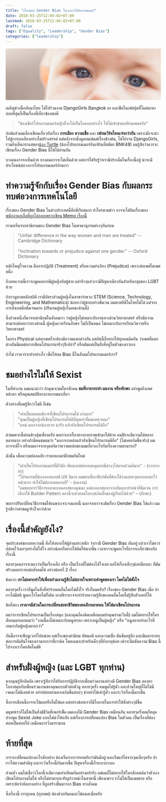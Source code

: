 ```yaml
---
title: "เรื่องของ Gender Bias ในวงการโปรแกรมเมอร์"
date: 2018-03-25T12:04:02+07:00
lastmod: 2018-03-25T12:04:02+07:00
draft: false
tags: ["Equality", "Leadership", "Gender Bias"]
categories: ["leadership"]
---
```


![Photo by Brandon Day on Unsplash](/img/covers/child-02.jpg)

เผอิญช่วงนี้กลับมาไทย ได้ไปร่วมงาน DjangoGirls Bangkok มา และฟีดในเฟสบุ้คที่โผล่มาหาบ่อยที่สุดก็เป็นเรื่องที่เกี่ยวข้องพอดี

> "ต้องเชียร์โปรแกรมเมอร์หญิงที่จะไปเป็นไอดอลอย่างไร ให้ไม่เข้าข่ายเหยียดเพศครับ"

ปกติแล้วผมเลี่ยงเขียนเกี่ยวกับเรื่อง **การเมือง** **ความเชื่อ** และ **เฟรมเวิร์คไหนเจ๋งกว่ากัน** เพราะมักจะนำไปสู่การถกเถียงอย่างไม่สร้างสรรค์ แต่หลังจากนั่งดูคอมเม้นต์เรื่องข้างต้น, ได้ไปงาน DjangoGirls, รวมถึงเห็นกระแสของ[น้อง Turtle](https://www.youtube.com/watch?v=TYHFLQtiq-M) (น้องโปรแกรมเมอร์อินเทิร์นที่สมัคร BNK48) ผมรู้สึกว่าควรจะเขียนเรื่อง Gender Bias นี้ให้ได้อ่านกัน

บางคนอาจจะเห็นด้วย บางคนอาจจะไม่เห็นด้วย แต่การได้รับรู้ว่าเรามีประเด็นในเรื่องนี้อยู่ น่าจะมีประโยชน์ต่อวงการโปรแกรมเมอร์บ้านเรา

<!--more-->

# ทำความรู้จักกับเรื่อง Gender Bias กับผลกระทบต่อวงการเทคโนโลยี

เรื่องของ Gender Bias ในต่างประเทศนี่คือซีเรียสมาก ถ้าใครตามข่าว อาจจะได้ยินเรื่องของ[พนักงานกูเกิ้ลที่ถูกไล่ออกเพราะเขียน Memo เรื่องนี้](https://arstechnica.com/tech-policy/2018/01/lawsuit-goes-after-alleged-anti-conservative-bias-at-google/)

เรามาเริ่มจากคำนิยามของ Gender Bias ในพจนานุกรมต่างๆกันก่อน

> "Unfair difference in the way women and men are treated" -- Cambridge Dictionary
> <br />
> <br />
> "Inclination towards or prejudice against one gender." -- Oxford Dictionary

หลักใหญ่ใจความ คือการปฏิบัติ (Treatment) หรือความลำเอียง (Prejudice) เพราะต่อเพศใดเพศหนึ่ง

ถึงบทความนี้เราจะพูดแค่กรณีผู้หญิงกับผู้ชาย แต่จริงๆแล้วเรามีปัญหาเดียวกันสำหรับกลุ่มของ LGBT ด้วย

ถ้าเราดูตามหลักสถิติ เรามีอัตราส่วนผู้หญิงในสาขาจำพวก STEM (Science, Technology, Engineering, and Mathematics) น้อยกว่าผู้ชายอย่างชัดเจน ผมหาสถิติในไทยไม่ได้ แต่จากการสังเกตคือชัดเจนมาก (ปริมาณผู้หญิงในคณะด้านนี้)

ซึ่งส่วนหนึ่งก็มาจากค่านิยมในสังคมเรา ว่าผู้หญิงไม่เหมาะกับงานทางด้านวิทยาศาสตร์ หรือมีความสามารถด้อยกว่าทางด้านนี้ ผู้หญิงควรเรียนอักษร ไม่ก็เป็นหมอ ไม่เหมาะกับการเรียนวิศวฯหรือวิทยาศาสตร์

ในทาง Physical แต่ละเพศก็จะต้องมีความแตกต่างกัน แต่อันนี้ก็อยากให้ทุกคนคิดกัน ว่าเพศที่แตกต่างกันมีผลต่อการเขียนโปรแกรมจริงๆรึเปล่า? หรือมันแค่เป็นสิ่งที่อยู่ในหัวของเราเอง

ถ้าไม่ เราควรจะทำอย่างไร เพื่อให้ลด Bias นี้ในสังคมโปรแกรมเมอร์เรา?

# ชมอย่างไรไม่ให้ Sexist

ในที่ทำงาน ผมแนะนำว่า ถ้าคุณจะชมใครสักคน **ชมที่การกระทำ ผลงาน หรือทักษะ** อย่าพูดถึงเพศ หน้าตา หรือคุณสมบัติทางกายภาพมาเกี่ยว

ตัวอย่างที่ผมรู้สึกว่าไม่ดี ก็เช่น

> "เค้าเป็นคนคนพิการที่เขียนโปรแกรมได้ เก่งมาก"
> <br />
> "คุณเป็นผู้หญิงที่เขียนโปรแกรมได้ดีที่สุดเท่าที่ผมเคยเจอมา"
> <br />
> "แหม่ นอกจากน้องสวย น่ารัก แล้วยังเขียนโปรแกรมได้อีก"

คำชมพวกนี้ค่อนข้างสุ่มเสี่ยงครับ พอเราเอาเรื่องทางกายภาพเข้ามาใส่ด้วย คนฟังจะตีความได้หลากหลายมาก อย่างถ้ามีคนชมผมว่า "นอกจากหล่อแล้วยังเขียนโปรแกรมดีอีก" (ไม่เคยเกิดขึ้นจริง) ผมอาจจะดีใจ หรือผมอาจจะหงุดหงิดว่าความหล่อของผมเกี่ยวอะไรกับเรื่องความสามารถ?

ดังนั้น เพื่อความปลอดภัย เรามาลองมาฝึกชมกันใหม่

> "เค้าเป็นโปรแกรมเมอร์ที่มีวินัย เขียนเทสต์ครอบคลุมกรณีต่างๆได้ครบถ้วนดีมาก" - (การกระทำ)
> <br />
> "โปรแกรมที่น้องออกแบบมี UX ดีมาก ผมชอบที่เอาฟังก์ชันที่ต้องใช้งานบ่อยๆแยกออกมาไว้หน้าแรก ทำให้ไม่ต้องกดหลายที" - (ผลงาน)
> <br />
> "ผมชอบการวิธีการออกแบบคลาสของคุณนะ แต่ละคลาสแยกจากกันและทำหน้าที่ชัดเจน การเลือกใช้ Builder Pattern ตรงนี้จะช่วยลดโอกาสเกิดบั๊กของผู้เรียกได้ด้วย"  – (ทักษะ)

พอเราปรับเปลี่ยนวิธีการชมให้เฉพาะเจาะจงแบบนี้ นอกจากเราจะตัดเรื่อง Gender Bias ได้แล้ว ผมรู้กสึกว่าคำชมดูจริงใจกว่าด้วย



# เรื่องนี้สำคัญยังไง?
จุดประสงค์ของบทความนี้ คือให้อยากให้ผู้อ่านตระหนัก ว่าเรามี Gender Bias กันอยู่ แล้วเราไม่ควรปล่อยไว้เฉยๆอย่างไม่ใส่ใจ อย่างน้อยก็อยากให้คิดให้มากขึ้น เวลาเราจะพูดอะไรที่อาจจะเกี่ยวข้องกับเรื่องนี้

หลายๆคนอาจจะมองว่าเป็นเรื่องเล็ก หรือ เป็นเรื่องที่ไม่ต้องใส่ใจเลย แต่ไอ้เรื่องเล็กๆน้อยนี่แหละ ที่มันสร้างผลกระทบต่อสังคมได้ อย่างน้อยก็ 2 เรื่อง

ข้อแรก **เราไม่อยากทำให้เพื่อนร่วมงานรู้สึกไม่สบายใจเพราะคำพูดของเรา โดยไม่ได้ตั้งใจ**

หลายๆครั้ง เราก็พูดในสิ่งที่ทำร้ายคนอื่นโดยไม่ตั้งใจ จริงไหมครับ? เรื่องของ Gender Bias เนี่ย ถ้าเราไม่มีสติ พูดอะไรโดยไม่ยั้งคิด บางทีเราอาจจะทำร้ายความรู้สึกของคนอื่นโดยไม่รู้สึกตัวเลยก็ได้

ข้อที่สอง **เราอาจมีส่วนในการเปลี่ยนชะตาชีวิตของคนอีกหลายคน ให้ได้มาเขียนโปรแกรม**

ผมว่าการเขียนโปรแกรมเป็นเรื่องสนุก (และคุณก็คงคิดเหมือนผมถ้าคุณอ่านเว็บนี้) ผมไม่อยากให้ใครสักคนมาบอกผมว่า "งานนี้คงไม่เหมาะกับหนูหรอก เพราะหนูเป็นผู้หญิง" หรือ "หนูอยากทำอะไรที่เหมาะกับผู้หญิงมากกว่า"

อันนี้อาจจะฟังดูเวอร์ไปหน่อย แต่เรื่องของค่านิยม ทัศนคติ และความเชื่อ มันซึมอยู่ลึก และมีผลกระทบต่อการตัดสินใจของเรามากกว่าที่เราคิด โดยเฉพาะสำหรับเด็กๆที่ยังอายุน้อย เค้าจะซึมซับความ Bias นี้ไปจากเราโดยอัตโนมัติ

# สำหรับฝั่งผู้หญิง (และ LGBT ทุกท่าน)

หากคุณรู้สึกอึดอัด เพราะรู้สึกว่าได้รับการปฏิบัติจากเพื่อนร่วมงานอย่างมี Gender Bias ลองหาโอกาสคุยกับเพื่อนร่วมงานของคุณแบบตัวต่อตัวดู หลายๆครั้ง คนพูดไม่รู้ตัว และส่วนใหญ่ก็ไม่ได้มีเจตนาไม่ดีเลยด้วย  อย่าปล่อยผ่านหากเกิดขึ้นบ่อยๆ ช่วยทำให้เค้ารู้ตัว และระวังเรื่องนี้มากขึ้น

ซึ่งการเตือนนี้อาจจะได้ผลหรือไม่ได้ผล แต่อย่างน้อยเราก็มีโอกาสในการทำให้สิ่งต่างๆดีขึ้น

มนุษย์เราก็ไม่ได้เป็นสิ่งมีชีวิตที่เพอร์เฟ็ค ผมเองก็มี Gender Bias เหมือนกัน หลายๆครั้งผมก็หลุดปากพูด Sexist Joke แบบไม่น่าให้อภัย แต่เรื่องการเปลี่ยนแปลง Bias ในตัวคน เป็นเรื่องที่ต้องค่อยเป็นค่อยไป  เหมือนการวิ่งมาราธอน

# ท้ายที่สุด

การจะเปลี่ยนแปลงอะไรสักอย่าง ต้องเริ่มจากการยอมรับว่ามันมีอยู่ และเริ่มแก้ไขจากจุดเล็กๆครับ ถ้าเราให้ความสำคัญ และระวังเรื่องนี้กันมากขึ้น ปัญหาเรื่องนี้ก็จะเบาบางลง

ส่วนตัว ผมไม่เชื่อว่าโลกนี้จะมีความเท่าเทียมกันอย่างแท้จริง แต่ผมก็ไม่อยากให้ใครสักคนคิดว่าตัวเองเขียนโปรแกรมไม่ได้ หรือไม่สามารถเจริญก้าวหน้าในสาขานี้ เพียงเพราะว่าไม่ได้เป็นเพศชาย หรือเพราะข้อจำกัดบางอย่าง ที่ถูกสร้างขึ้นมาจาก Bias ทางสังคม  

ซึ่งเรื่องนี้ เราทุกคน (ทุกเพศ) ต้องช่วยกันคนละไม้คนละมือครับ
